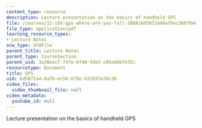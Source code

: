 ```yaml
---
content_type: resource
description: Lecture presentation on the basics of handheld GPS
file: /courses/12-s56-gps-where-are-you-fall-2008/bd5072a48afbec566f8e63283fe29c38_sem07.pdf
file_type: application/pdf
learning_resource_types:
- Lecture Notes
ocw_type: OCWFile
parent_title: Lecture Notes
parent_type: CourseSection
parent_uid: 3a30eacf-7d7e-bf40-5de5-c05ed6b7e35c
resourcetype: Document
title: GPS
uid: bd5072a4-8afb-ec56-6f8e-63283fe29c38
video_files:
  video_thumbnail_file: null
video_metadata:
  youtube_id: null
---
```

Lecture presentation on the basics of handheld GPS

